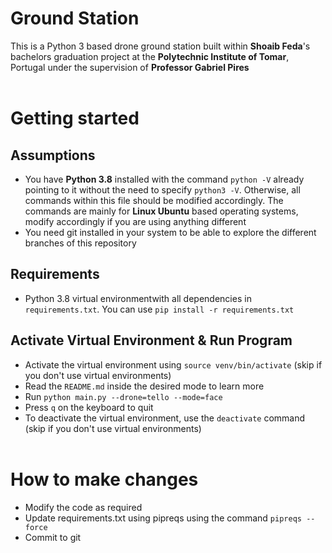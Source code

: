 # Ground Station
This is a Python 3 based drone ground station built within **Shoaib Feda**'s bachelors graduation project at the **Polytechnic Institute of Tomar**, Portugal under the supervision of **Professor Gabriel Pires**
<br></br>
# Getting started
## Assumptions
- You have **Python 3.8** installed with the command `python -V` already pointing to it without the need to specify `python3 -V`. Otherwise, all commands within this file should be modified accordingly. The commands are mainly for **Linux Ubuntu** based operating systems, modify accordingly if you are using anything different
- You need git installed in your system to be able to explore the different branches of this repository
## Requirements
- Python 3.8 virtual environmentwith all dependencies in `requirements.txt`. You can use `pip install -r requirements.txt`
## Activate Virtual Environment & Run Program
- Activate the virtual environment using `source venv/bin/activate` (skip if you don't use virtual environments)
- Read the `README.md` inside the desired mode to learn more
- Run `python main.py --drone=tello --mode=face`
- Press `q` on the keyboard to quit
- To deactivate the virtual environment, use the `deactivate` command (skip if you don't use virtual environments)
<br></br>
# How to make changes
- Modify the code as required
- Update requirements.txt using pipreqs using the command `pipreqs --force`
- Commit to git